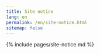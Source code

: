 ```yaml
---
title: Site notice
lang: en
permalink: /en/site-notice.html
sitemap: false
---
```


{% include pages/site-notice.md %}
 
